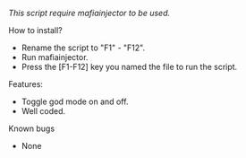 *This script require mafiainjector to be used.*

How to install?
- Rename the script to "F1" - "F12".
- Run mafiainjector.
- Press the [F1-F12] key you named the file to run the script.


Features:
- Toggle god mode on and off.
- Well coded.

Known bugs
- None
